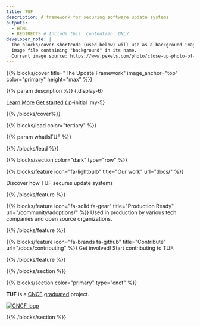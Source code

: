 ```yaml
---
title: TUF
description: A framework for securing software update systems
outputs:
  - HTML
  - REDIRECTS # Include this `content/en` ONLY
developer_note: |
  The blocks/cover shortcode (used below) will use as a background image any
  image file containing "background" in its name.
  Current image source: https://www.pexels.com/photo/close-up-photo-of-programming-of-codes-546819
---
```


{{% blocks/cover title="The Update Framework" image_anchor="top" color="primary" height="max" %}}

<!-- prettier-ignore -->
{{% param description %}}
{.display-6}

<a class="btn btn-lg btn-primary me-3" href="docs/overview/">Learn More</a>
<a class="btn btn-lg btn-secondary" href="docs/getting-started/">Get started</a>
{.p-initial .my-5}

{{% /blocks/cover%}}

{{% blocks/lead color="tertiary" %}}

{{% param whatIsTUF %}}

{{% /blocks/lead %}}

{{% blocks/section color="dark" type="row" %}}

{{% blocks/feature icon="fa-lightbulb" title="Our work" url="docs/" %}}

Discover how TUF secures update systems

{{% /blocks/feature %}}

{{% blocks/feature icon="fa-solid fa-gear" title="Production Ready" url="/community/adoptions/" %}}
Used in production by various tech companies and open source organizations.

{{% /blocks/feature %}}

{{% blocks/feature icon="fa-brands fa-github" title="Contribute" url="/docs/contributing" %}}
Get involved! Start contributing to TUF.

{{% /blocks/feature %}}

{{% /blocks/section %}}

{{% blocks/section color="primary" type="cncf" %}}

**TUF** is a [CNCF](https://www.cncf.io)
[graduated](https://www.cncf.io/projects) project.

[![CNCF logo][]][cncf]

[cncf]: https://cncf.io
[cncf logo]: /img/cncf-white.svg
[incubating]: https://www.cncf.io/projects/

{{% /blocks/section %}}
